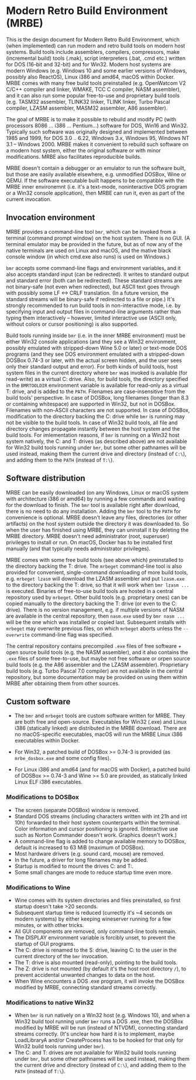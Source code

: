 # Modern Retro Build Environment (MRBE)

This is the design document for Modern Retro Build Environment, which (when implemented) can run modern and retro build tools on modern host systems. Build tools include assemblers, compilers, compressors, make (incremental build) tools (.mak), script interpreters (.bat, .cmd etc.) written for DOS (16-bit and 32-bit) and for Win32. Modern host systems are modern Windows (e.g. Windows 10 and some earlier versions of Windows, possibly also ReactOS), Linux i386 and amd64, macOS within Docker. MRBE comes with many free build tools preinstalled (e.g. OpenWatcom V2 C/C++ compiler and linker, WMAKE, TCC C compiler, NASM assembler), and it can also run some popular free-to-use and proprietary build tools (e.g. TASM32 assembler, TLINK32 linker, TLINK linker, Turbo Pascal compiler, LZASM assembler, MASM32 assembler, A86 assembler).

The goal of MRBE is to make it possible to rebuild and modify PC (with processors 8086 ... i386 ... Pentium...) software for DOS, Win16 and Win32. Typically such software was originally designed and implemented between 1985 and 1999, for DOS 3.0 .. 6.22, Windows 3.x, Windows 95, Windows NT 3.1 &ndash; Windows 2000. MRBE makes it convenient to rebuild such software on a modern host system, either the original software or with minor modifications. MRBE also facilitates reproducible builds.

MRBE doesn't contain a debugger or an emulator to run the software built, but those are easily available elsewhere, e.g. unmodified DOSBox, Wine or QEMU. If the software executable built happens to be compatible with the MRBE inner environemnt (i.e. it's a text-mode, noninteractive DOS program or a Win32 console application), then MRBE can run it, even as part of the current invocation.


## Invocation environment

MRBE provides a command-line tool `bmr`, which can be invoked from a terminal (command prompt window) on the host system. There is no GUI. (A terminal emulator may be provided in the future, but as of now any of the native terminals are used on Linux and macOS, and the mative black console window (in which cmd.exe also runs) is used on Windows.)

`bmr` accepts some command-line flags and environment variables, and it also accepts standard input (can be redirected). It writes to standard output and standard error (both can be redirected). These standard streams are not binary-safe (not even when redirected), but ASCII text goes through with possibly some LF <-> CRLF translation. (In a future version, the standard streams will be binary-safe if redirected to a file or pipe.) It's strongly recommended to run build tools in non-interactive mode, i.e. by specifying input and output files in command-line arguments rather than typing them interactively &ndash; however, limited interactive use (ASCII only, without colors or cursor positioning) is also supported.

Build tools running inside `bmr` (i.e. in the inner MRBE environment) must be either Win32 console applications (and they see a Win32 environment, possibly emulated with stripped-down Wine 5.0 or later) or text-mode DOS programs (and they see DOS environment emulated with a stripped-down DOSBox 0.74-3 or later, with the actual screen hidden, and the user sees only their standard output and error). For both kinds of build tools, host system files in the current directory where `bmr` was invoked is available (for read-write) as a virtual C: drive. Also, for build tools, the directory specified in the `BMRTOOLDIR` environment variable is available for read-only as a virtual T: drive, and is added to the `PATH`. Filenames are case-insensitive from the build tools' perspective. In case of DOSBox, long filenames (longer than 8.3 or containing whitespace) are supported in Win32, but not in DOSBox. Filenames with non-ASCII characters are not supported. In case of DOSBox, modification to the directory backing the C: drive while `bmr` is running may not be visible to the build tools. In case of Win32 build tools, all file and directory changes propagate instantly between the host system and the build tools. For imlementation reasons, if `bmr` is running on a Win32 host system natively, the C: and T: drives (as described above) are not available for Win32 build tools running under `bmr`, but some other pathnames will be used instead, making them the current drive and directory (instead of `C:\`), and adding them to the `PATH` (instead of `T:\`).


## Software distribution

MRBE can be easily downloaded (on any Windows, Linux or macOS system with architecture i386 or amd64) by running a few commands and waiting for the download to finish. The `bmr` tool is available right after download, there is no need to do any installation. Adding the `bmr` tool to the `PATH` for convenience is optional. MRBE doesn't leave any files, directories (or other artifacts) on the host system outside the directory it was downloaded to. So when the user has finished using MRBE, they can uninstall it by deleting the MRBE directory. MRBE doesn't need administrator (root, superuser) privileges to install or run. On macOS, Docker has to be installed first manually (and that typically needs administrator privileges).

MRBE comes with some free build tools (see above which) preinstalled to the directory backing the T: drive. The `mrbeget` command-line tool is also provided for convenient, single-command downloading of more build tools, e.g. `mrbeget lzasm` will download the LZASM assembler and put `lzasm.exe` to the directory backing the T: drive, so that it will work when `bmr lzasm ...` is executed. Binaries of free-to-use build tools are hosted in a central repository used by `mrbeget`. Other build tools (e.g. proprietary ones) can be copied manually to the directory backing the T: drive (or even to the C: drive). There is no version management, e.g. if multiple versions of NASM are available in the central repository, then `nasm.exe` used by `bmr nasm ...` will be the one which was installed or copied last. Subsequent installs with `mrbeget` may overwrite previous files, on which `mrbeget` aborts unless the `--overwrite` command-line flag was specified.

The central repository contains precompiled `.exe` files of free software + open source build tools (e.g. the NASM assembler), and it also contains the `.exe` files of some free-to-use, but maybe not free software or orpen source build tools (e.g. the A86 assembler and the LZASM assembler). Proprietiary build tools (e.g. Turbo Pascal 7.0 compiler) are not available in the central repository, but some documentation may be provided on using them within MRBE after obtaining them from other sources.


## Custom software

* The `bmr` and `mrbeget` tools are custom software written for MRBE. They are both free and open-source. Executables for Win32 (.exe) and Linux i386 (statically linked) are distributed in the MRBE download. There are no macOS-specific executables, macOS will run the MRBE Linux i386 executables within Docker.

* For Win32, a patched build of DOSBox >= 0.74-3 is provided (as `mrbe_dosbox.exe` and some config files).

* For Linux i386 and amd64 (and for macOS with Docker), a patched build of DOSBox >= 0.74-3 and Wine >= 5.0 are provided, as statically linked Linux ELF i386 executables. 

### Modifications to DOSBox

* The screen (separate DOSBox) window is removed.
* Standard DOS streams (including characters written with int 21h and int 10h) forwarded to their host system counterparts within the terminal. Color information and cursor positioning is ignored. (Interactive use such as Norton Commander doesn't work. Graphics doesn't work.)
* A command-line flag is added to change available memory to DOSBox, default is increased to 63 MiB (maximum of DOSBox).
* Most hardware drivers (e.g. sound card, mouse) are removed.
* In the future, a driver for long filenames may be added.
* Startup is modified to mount the drives C: and T:.
* Some small changes are mode to reduce startup time even more.

### Modifications to Wine

* Wine comes with its system directories and files preinstalled, so first startup doesn't take >20 seconds.
* Subsequent startup time is reduced (currectly it's ~4 seconds on modern systems) by either keeping wineserver running for a few minutes, or with other tricks.
* All GUI components are removed, only command-line tools remain.
* The DISPLAY environment variable is forcibly unset, to prevent the startup of GUI programs.
* The C: drive is renamed to the S: drive, leaving C: to the user in the current directory of the `bmr` invocation.
* The T: drive is also mounted (read-only), pointing to the build tools.
* The Z: drive is not mounted (by default it's the host root directory `/`), to prevent accidental unwanted changes to data on the host.
* When Wine encounters a DOS .exe program, it will invoke the DOSBox modified by MRBE, connecting standard streams correctly.

### Modifications to native Win32

* When `bmr` is run natively on a Win32 host (e.g. Windows 10), and when a Win32 build tool running under `bmr` runs a DOS .exe, then the DOSBox modified by MRBE will be run (instead of NTVDM), connecting standard streams correctly. (It's unclear how hard it is to implement, maybe LoadLibraryA and/or CreateProcess has to be hooked for that only for Win32 build tools running under `bmr`).
* The C: and T: drives are not available for Win32 build tools running under `bmr`, but some other pathnames will be used instead, making them the current drive and directory (instead of `C:\`), and adding them to the `PATH` (instead of `T:\`).
